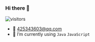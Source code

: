 ### Hi there 👋

![visitors](https://visitor-badge.glitch.me/badge?page_id=colodoo.colodoo)

- 📮 425343603@qq.com
- 🌱 I’m currently using `Java` `JavaScript`
